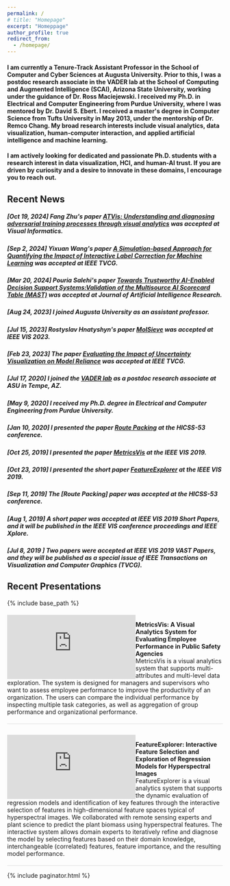 ```yaml
---
permalink: /
# title: "Homepage"
excerpt: "Homeppage"
author_profile: true
redirect_from: 
  - /homepage/
---
```

#### I am currently a Tenure-Track Assistant Professor in the School of Computer and Cyber Sciences at Augusta University. Prior to this, I was a postdoc research associate in the VADER lab at the School of Computing and Augmented Intelligence (SCAI), Arizona State University, working under the guidance of Dr. Ross Maciejewski. I received my Ph.D. in Electrical and Computer Engineering from Purdue University, where I was mentored by Dr. David S. Ebert. I received a master's degree in Computer Science from Tufts University in May 2013, under the mentorship of Dr. Remco Chang. My broad research interests include visual analytics, data visualization, human-computer interaction, and applied artificial intelligence and machine learning.

#### I am actively looking for dedicated and passionate Ph.D. students with a research interest in data visualization, HCI, and human-AI trust. If you are driven by curiosity and a desire to innovate in these domains, I encourage you to reach out.

## Recent News

##### [Oct 19, 2024] Fang Zhu's paper [ATVis: Understanding and diagnosing adversarial training processes through visual analytics](https://doi.org/10.1016/j.visinf.2024.10.003) was accepted at Visual Informatics.
##### [Sep 2, 2024] Yixuan Wang's paper [A Simulation-based Approach for Quantifying the Impact of Interactive Label Correction for Machine Learning](https://doi.org/10.1109/TVCG.2024.3468352) was accepted at IEEE TVCG.
##### [Mar 20, 2024] Pouria Salehi's paper [Towards Trustworthy AI-Enabled Decision Support Systems:Validation of the Multisource AI Scorecard Table (MAST)](https://doi.org/10.1613/jair.1.14990) was accepted at Journal of Artificial Intelligence Research.
##### [Aug 24, 2023] I joined Augusta University as an assistant professor.
##### [Jul 15, 2023] Rostyslav Hnatyshyn's paper [MolSieve](https://arxiv.org/abs/2308.11724) was accepted at IEEE VIS 2023.
##### [Feb 23, 2023] The paper [Evaluating the Impact of Uncertainty Visualization on Model Reliance](https://doi.org/10.1109/TVCG.2023.3251950) was accepted at IEEE TVCG.
##### [Jul 17, 2020] I joined the [VADER lab](https://vader.lab.asu.edu/#/) as a postdoc research associate at ASU in Tempe, AZ.
##### [May 9, 2020] I received my Ph.D. degree in Electrical and Computer Engineering from Purdue University.
##### [Jan 10, 2020] I presented the paper [Route Packing](https://scholarspace.manoa.hawaii.edu/items/63efcfe0-bcc5-4039-a6c1-92b03f8c7cfc) at the HICSS-53 conference.
##### [Oct 25, 2019] I presented the paper [MetricsVis](https://ieeexplore.ieee.org/abstract/document/8805443) at the IEEE VIS 2019.
##### [Oct 23, 2019] I presented the short paper [FeatureExplorer](https://ieeexplore.ieee.org/abstract/document/8933619) at the IEEE VIS 2019.
##### [Sep 11, 2019] The [Route Packing] paper was accepted at the HICSS-53 conference.
##### [Aug 1, 2019] A short paper was accepted at IEEE VIS 2019 Short Papers, and it will be published in the IEEE VIS conference proceedings and IEEE Xplore.
##### [Jul 8, 2019 ] Two papers were accepted at IEEE VIS 2019 VAST Papers, and they will be published as a special issue of IEEE Transactions on Visualization and Computer Graphics (TVCG).

## Recent Presentations

{% include base_path %}

<!-- <script src="{{ base_path }}/assets/js/projects.js"></script>

<div class="archive" id="projectsList"></div> -->
<div>
  <div class="row" style="padding: 5px 0; border-bottom: 1px solid #ddd;" >
    <div class="col-sm-5"  style="padding-left:0; float: left; vertical-align: top; dispaly: inline-block;">
      <iframe src="https://player.vimeo.com/video/372725937" style="width: 100%;" frameborder="0" allow="autoplay; fullscreen" allowfullscreen></iframe>
    </div>
    <div class="col-sm-7" style="padding-left:0; font-size: 14px">
      <p>
      <span>
          <b>MetricsVis: A Visual Analytics System for Evaluating Employee Performance in Public Safety Agencies</b><br/>
          MetricsVis is a visual analytics system that supports multi-attributes and multi-level data exploration. The system is designed for managers and supervisors who want to assess employee performance to improve the productivity of an organization. The users can compare the individual performance by inspecting multiple task categories, as well as aggregation of group performance and organizational performance.
      </span>
      </p>
    </div>
  </div>
  <div class="row" style="padding: 25px 0 5px 0; border-bottom: 1px solid #ddd;" >
    <div class="col-sm-5"  style="padding-left:0; float: left; vertical-align: top; dispaly: inline-block;">
      <iframe src="https://player.vimeo.com/video/374187616" style="width: 100%;" frameborder="0" allow="autoplay; fullscreen" allowfullscreen></iframe>
    </div>
    <div class="col-sm-7" style="padding-left:0; font-size: 14px">
      <p>
      <span>
          <b>FeatureExplorer: Interactive Feature Selection and Exploration of Regression Models for Hyperspectral Images</b><br/>
          FeatureExplorer is a visual analytics system that supports the dynamic evaluation of regression models and identification of key features through the interactive selection of features in high-dimensional feature spaces typical of hyperspectral images. We collaborated with remote sensing experts and plant science to predict the plant biomass using hyperspectral features. The interactive system allows domain experts to iteratively refine and diagnose the model by selecting features based on their domain knowledge, interchangeable (correlated) features, feature importance, and the resulting model performance. 
      </span>
      </p>
    </div>
  </div>
</div>

<!-- Global site tag (gtag.js) - Google Analytics -->
<script async src="https://www.googletagmanager.com/gtag/js?id=UA-111496562-1"></script>
<script>
  window.dataLayer = window.dataLayer || [];
  function gtag(){dataLayer.push(arguments);}
  gtag('js', new Date());

  gtag('config', 'UA-111496562-1');
</script>

{% include paginator.html %}


